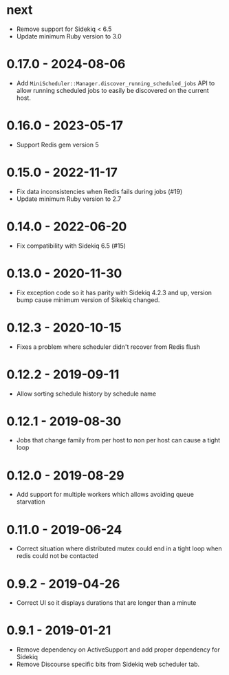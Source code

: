 # next

- Remove support for Sidekiq < 6.5
- Update minimum Ruby version to 3.0

# 0.17.0 - 2024-08-06

- Add `MiniScheduler::Manager.discover_running_scheduled_jobs` API to allow running scheduled jobs to easily be discovered on the
  current host.

# 0.16.0 - 2023-05-17

- Support Redis gem version 5

# 0.15.0 - 2022-11-17

- Fix data inconsistencies when Redis fails during jobs (#19)
- Update minimum Ruby version to 2.7

# 0.14.0 - 2022-06-20

- Fix compatibility with Sidekiq 6.5 (#15)

# 0.13.0 - 2020-11-30

- Fix exception code so it has parity with Sidekiq 4.2.3 and up, version bump cause
  minimum version of Sikekiq changed.

# 0.12.3 - 2020-10-15

- Fixes a problem where scheduler didn't recover from Redis flush

# 0.12.2 - 2019-09-11

- Allow sorting schedule history by schedule name

# 0.12.1 - 2019-08-30

- Jobs that change family from per host to non per host can cause a tight loop

# 0.12.0 - 2019-08-29

- Add support for multiple workers which allows avoiding queue starvation

# 0.11.0 - 2019-06-24

- Correct situation where distributed mutex could end in a tight loop when
  redis could not be contacted

# 0.9.2 - 2019-04-26

- Correct UI so it displays durations that are longer than a minute

# 0.9.1 - 2019-01-21

- Remove dependency on ActiveSupport and add proper dependency for Sidekiq
- Remove Discourse specific bits from Sidekiq web scheduler tab.
